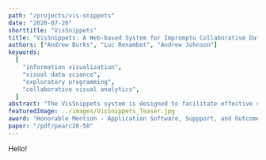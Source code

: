 ```yaml
---
path: "/projects/vis-snippets"
date: "2020-07-26"
shorttitle: "VisSnippets"
title: "VisSnippets: A Web-based System for Impromptu Collaborative Data Exploration on Large Displays"
authors: ["Andrew Burks", "Luc Renambot", "Andrew Johnson"]
keywords:
  [
    "information visualization",
    "visual data science",
    "exploratory programming",
    "collaborative visual analytics",
  ]
abstract: "The VisSnippets system is designed to facilitate effective collaborative data exploration. VisSnippets leverages SAGE2 middleware that enables users to manage the display of digital media content on large displays, thereby providing collaborators with a high-resolution common workspace. Based in JavaScript, VisSnippets provides users with the flexibility to implement and/or select visualization packages and to quickly access data in the cloud. By simplifying the development process, VisSnippets removes the need to scaffold and integrate interactive visualization applications by hand. Users write reusable blocks of code called ``snippets'' for data retrieval, transformation, and visualization. By composing dataflows from the group's collective snippet pool, users can quickly execute and explore complementary or contrasting analyses. By giving users the ability to explore alternative scenarios, VisSnippets facilitates parallel work for collaborative data exploration leveraging large-scale displays. We describe the system, its design and implementation, and showcase its flexibility through two example applications."
featuredImage: ../images/VisSnippets_Teaser.jpg
award: "Honorable Mention - Application Software, Suppport, and Outcomes Track"
paper: "/pdf/pearc20-50"
---
```


Hello!
